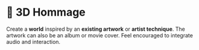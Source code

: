 # 🌺 3D Hommage

Create a **world** inspired by an **existing artwork** or **artist technique**. The artwork can also be an album or movie cover. Feel encouraged to integrate audio and interaction.


